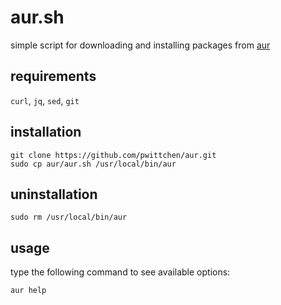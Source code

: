 aur.sh
======
simple script for downloading and installing packages from [aur](https://aur.archlinux.org/)

requirements
------------
`curl`, `jq`, `sed`, `git`

installation
------------

```
git clone https://github.com/pwittchen/aur.git
sudo cp aur/aur.sh /usr/local/bin/aur
```

uninstallation
--------------

```
sudo rm /usr/local/bin/aur
```

usage
-----

type the following command to see available options:

```
aur help
```

